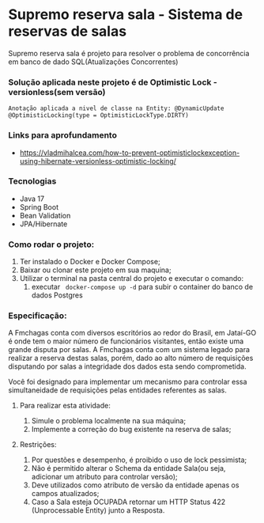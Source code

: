 # Supremo reserva sala - Sistema de reservas de salas

Supremo reserva sala é projeto para resolver o problema de concorrência em banco de dado SQL(Atualizações Concorrentes)

### Solução aplicada neste projeto é de Optimistic Lock - versionless(sem versão)
``` Anotação aplicada a nivel de classe na Entity: @DynamicUpdate @OptimisticLocking(type = OptimisticLockType.DIRTY) ```

### Links para aprofundamento
* https://vladmihalcea.com/how-to-prevent-optimisticlockexception-using-hibernate-versionless-optimistic-locking/

### Tecnologias
* Java 17
* Spring Boot
* Bean Validation
* JPA/Hibernate

### Como rodar o projeto:
1. Ter instalado o Docker e Docker Compose;
2. Baixar ou clonar este projeto em sua maquina;
3. Utilizar o terminal na pasta central do projeto e executar o comando:
    1. executar ``` docker-compose up -d``` para subir o container do banco de dados Postgres

### Especificação:

A Fmchagas conta com diversos escritórios ao redor do Brasil, em Jataí-GO é onde tem o maior número de funcionários visitantes, então existe uma grande disputa por salas. A Fmchagas conta com um sistema legado para realizar a reserva destas salas, porém, dado ao alto número de requisições disputando por salas a integridade dos dados esta sendo comprometida.


Você foi designado para implementar um mecanismo para controlar essa simultaneidade de requisições pelas entidades referentes as salas.

1. Para realizar esta atividade:
   1. Simule o problema localmente na sua máquina;
   2. Implemente a correção do bug existente na reserva de salas;
   
2. Restrições:
   1. Por questões e desempenho, é proibido o uso de lock pessimista;
   2. Não é permitido alterar o Schema da entidade Sala(ou seja, adicionar um atributo para controlar versão);
   3. Deve utilizados como atributo de versão da entidade apenas os campos atualizados;
   4. Caso a Sala esteja OCUPADA retornar um HTTP Status 422 (Unprocessable Entity) junto a Resposta.